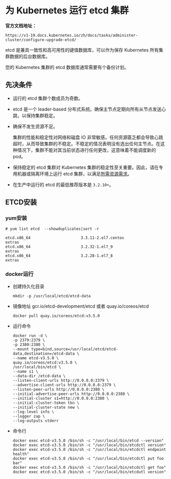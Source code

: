 # 为 Kubernetes 运行 etcd 集群

**官方文档地址：**

```shell
https://v1-19.docs.kubernetes.io/zh/docs/tasks/administer-cluster/configure-upgrade-etcd/
```



etcd 是兼具一致性和高可用性的键值数据库，可以作为保存 Kubernetes 所有集群数据的后台数据库。

您的 Kubernetes 集群的 etcd 数据库通常需要有个备份计划。



## 先决条件

- 运行的 etcd 集群个数成员为奇数。

- etcd 是一个 leader-based 分布式系统。确保主节点定期向所有从节点发送心跳，以保持集群稳定。

- 确保不发生资源不足。

  集群的性能和稳定性对网络和磁盘 IO 非常敏感。任何资源匮乏都会导致心跳超时，从而导致集群的不稳定。不稳定的情况表明没有选出任何主节点。在这种情况下，集群不能对其当前状态进行任何更改，这意味着不能调度新的 pod。

- 保持稳定的 etcd 集群对 Kubernetes 集群的稳定性至关重要。因此，请在专用机器或隔离环境上运行 etcd 集群，以满足[所需资源需求](https://github.com/coreos/etcd/blob/master/Documentation/op-guide/hardware.md#hardware-recommendations)。

- 在生产中运行的 etcd 的最低推荐版本是 `3.2.10+`。



## ETCD安装

### yum安装

```shell
# yum list etcd  --showduplicates|sort -r

etcd.x86_64                      3.3.11-2.el7.centos                      extras
etcd.x86_64                      3.2.32-1.el7_9                           extras
etcd.x86_64                      3.2.28-1.el7_8                           extras
```



### docker运行

- 创建持久化目录

  ```shell
  mkdir -p /usr/local/etcd/etcd-data
  ```

- 镜像地址 gcr.io/etcd-development/etcd 或者 quay.io/coreos/etcd

  ```shell
  docker pull quay.io/coreos/etcd:v3.5.0
  ```

- 运行命令

  ```shell
  docker run -d \
  -p 2379:2379 \
  -p 2380:2380 \
  --mount type=bind,source=/usr/local/etcd/etcd-data,destination=/etcd-data \
  --name etcd-v3.5.0 \
  quay.io/coreos/etcd:v3.5.0 \
  /usr/local/bin/etcd \
  --name s1 \
  --data-dir /etcd-data \
  --listen-client-urls http://0.0.0.0:2379 \
  --advertise-client-urls http://0.0.0.0:2379 \
  --listen-peer-urls http://0.0.0.0:2380 \
  --initial-advertise-peer-urls http://0.0.0.0:2380 \
  --initial-cluster s1=http://0.0.0.0:2380 \
  --initial-cluster-token tkn \
  --initial-cluster-state new \
  --log-level info \
  --logger zap \
  --log-outputs stderr
  ```

- 命令行

  ```shell
  docker exec etcd-v3.5.0 /bin/sh -c "/usr/local/bin/etcd --version"
  docker exec etcd-v3.5.0 /bin/sh -c "/usr/local/bin/etcdctl version"
  docker exec etcd-v3.5.0 /bin/sh -c "/usr/local/bin/etcdctl endpoint health"
  docker exec etcd-v3.5.0 /bin/sh -c "/usr/local/bin/etcdctl put foo bar"
  docker exec etcd-v3.5.0 /bin/sh -c "/usr/local/bin/etcdctl get foo"
  docker exec etcd-v3.5.0 /bin/sh -c "/usr/local/bin/etcdutl version"
  ```

  
